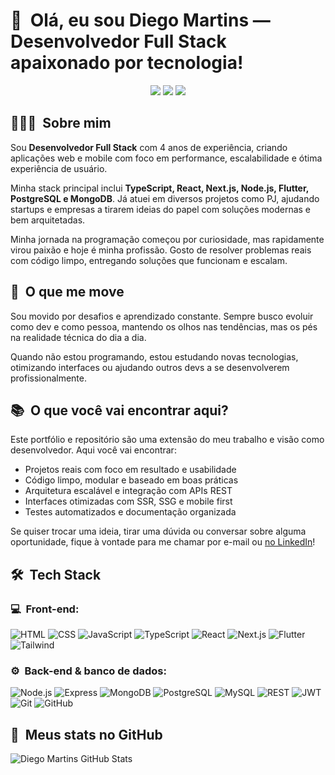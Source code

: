 <h1>👋 &nbsp;Olá, eu sou Diego Martins — Desenvolvedor Full Stack apaixonado por tecnologia!</h1>

<p align="center">
  <a href="https://www.linkedin.com/in/diego-martins7/"><img src="https://img.shields.io/badge/-Meu%20LinkedIn-0077B5?style=flat-square&logo=linkedin&logoColor=white"/></a>
<!--  <a href="https://instagram.com/seu-instagram"><img src="https://img.shields.io/badge/-Instagram%20Profissional-E4405F?style=flat-square&logo=Instagram&logoColor=white"/></a> -->
  <a href="mailto:joaodiegom21@gmail.com"><img src="https://img.shields.io/badge/-Me%20envie%20um%20email-D14836?style=flat-square&logo=Gmail&logoColor=white"/></a>
  <a href="https://diego-martins.vercel.app"><img src="https://img.shields.io/badge/-Meu%20Portfólio-000000?style=flat-square&logo=vercel&logoColor=white"/></a>
</p>

<h2> 👨🏻‍💻 &nbsp;Sobre mim</h2>

Sou **Desenvolvedor Full Stack** com 4 anos de experiência, criando aplicações web e mobile com foco em performance, escalabilidade e ótima experiência de usuário.

Minha stack principal inclui **TypeScript, React, Next.js, Node.js, Flutter, PostgreSQL e MongoDB**. Já atuei em diversos projetos como PJ, ajudando startups e empresas a tirarem ideias do papel com soluções modernas e bem arquitetadas.

Minha jornada na programação começou por curiosidade, mas rapidamente virou paixão e hoje é minha profissão. Gosto de resolver problemas reais com código limpo, entregando soluções que funcionam e escalam.

<h2> 🎯 &nbsp;O que me move</h2>

Sou movido por desafios e aprendizado constante. Sempre busco evoluir como dev e como pessoa, mantendo os olhos nas tendências, mas os pés na realidade técnica do dia a dia.

Quando não estou programando, estou estudando novas tecnologias, otimizando interfaces ou ajudando outros devs a se desenvolverem profissionalmente.

<h2>📚 &nbsp;O que você vai encontrar aqui?</h2>

Este portfólio e repositório são uma extensão do meu trabalho e visão como desenvolvedor. Aqui você vai encontrar:

- Projetos reais com foco em resultado e usabilidade  
- Código limpo, modular e baseado em boas práticas  
- Arquitetura escalável e integração com APIs REST  
- Interfaces otimizadas com SSR, SSG e mobile first  
- Testes automatizados e documentação organizada  

Se quiser trocar uma ideia, tirar uma dúvida ou conversar sobre alguma oportunidade, fique à vontade para me chamar por e-mail ou <a href="https://www.linkedin.com/in/diego-martins7/">no LinkedIn</a>!

<h2> 🛠 &nbsp;Tech Stack</h2>

<h3>💻 &nbsp;Front-end:</h3>

![HTML](https://img.shields.io/badge/-HTML-333333?style=flat&logo=HTML5)
![CSS](https://img.shields.io/badge/-CSS-333333?style=flat&logo=CSS3&logoColor=1572B6)
![JavaScript](https://img.shields.io/badge/-JavaScript-333333?style=flat&logo=javascript)
![TypeScript](https://img.shields.io/badge/-TypeScript-333333?style=flat&logo=typescript&logoColor=2D79C7)
![React](https://img.shields.io/badge/-React-333333?style=flat&logo=react)
![Next.js](https://img.shields.io/badge/-Next.js-333333?style=flat&logo=next.js)
![Flutter](https://img.shields.io/badge/-Flutter-333333?style=flat&logo=flutter)
![Tailwind](https://img.shields.io/badge/-Tailwind-333333?style=flat&logo=tailwind-css)

<h3>⚙️ &nbsp;Back-end & banco de dados:</h3>

![Node.js](https://img.shields.io/badge/-Node.js-333333?style=flat&logo=node.js)
![Express](https://img.shields.io/badge/-Express-333333?style=flat&logo=express)
![MongoDB](https://img.shields.io/badge/-MongoDB-333333?style=flat&logo=mongodb)
![PostgreSQL](https://img.shields.io/badge/-PostgreSQL-333333?style=flat&logo=postgresql)
![MySQL](https://img.shields.io/badge/-MySQL-333333?style=flat&logo=mysql)
![REST](https://img.shields.io/badge/-REST%20API-333333?style=flat&logo=api)
![JWT](https://img.shields.io/badge/-JWT-333333?style=flat&logo=json-web-tokens)
![Git](https://img.shields.io/badge/-Git-333333?style=flat&logo=git)
![GitHub](https://img.shields.io/badge/-GitHub-333333?style=flat&logo=github)

<h2>🚀 &nbsp;Meus stats no GitHub</h2>

![Diego Martins GitHub Stats](https://github-readme-stats.vercel.app/api?username=seu-username-aqui&show_icons=true&theme=radical)
